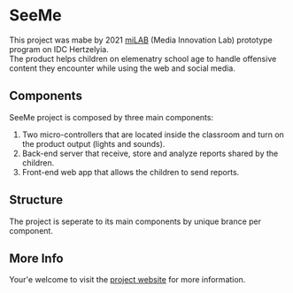 # SeeMe

This project was mabe by 2021 [miLAB](http://milab.idc.ac.il) (Media Innovation Lab) prototype program on IDC Hertzelyia.\
The product helps children on elemenatry school age to handle offensive content they encounter while using the web and social media.

## Components

SeeMe project is composed by three main components:
1. Two micro-controllers that are located inside the classroom and turn on the product output (lights and sounds).
2. Back-end server that receive, store and analyze reports shared by the children.
3. Front-end web app that allows the children to send reports.

## Structure
The project is seperate to its main components by unique brance per component.

## More Info
Your'e welcome to visit the [project website](http://milab.idc.ac.il) for more information.

